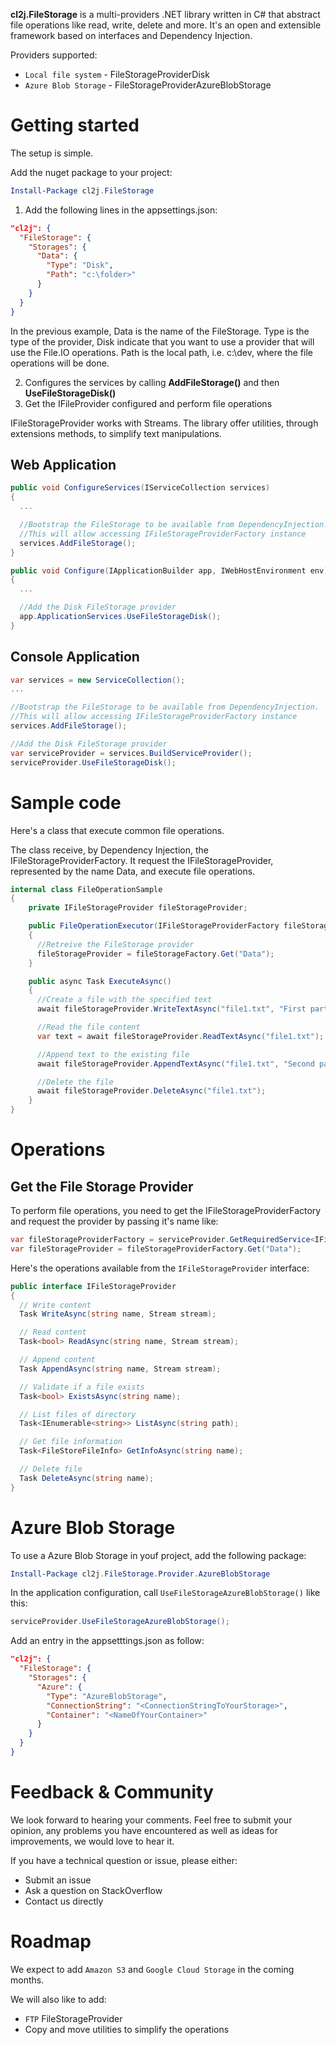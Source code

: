 **cl2j.FileStorage** is a multi-providers .NET library written in C# that abstract file operations like read, write, delete and more. It's an open and extensible framework based on interfaces and Dependency Injection.

Providers supported:

- `Local file system` - FileStorageProviderDisk
- `Azure Blob Storage` - FileStorageProviderAzureBlobStorage

# Getting started

The setup is simple.

Add the nuget package to your project:

```powershell
Install-Package cl2j.FileStorage
```

1. Add the following lines in the appsettings.json:

```json
"cl2j": {
  "FileStorage": {
    "Storages": {
      "Data": {
        "Type": "Disk",
        "Path": "c:\folder>"
      }
    }
  }
}
```

In the previous example, Data is the name of the FileStorage.
Type is the type of the provider, Disk indicate that you want to use a provider that will use the File.IO operations.
Path is the local path, i.e. c:\dev, where the file operations will be done.

2. Configures the services by calling **AddFileStorage()** and then **UseFileStorageDisk()**
3. Get the IFileProvider configured and perform file operations

IFileStorageProvider works with Streams. The library offer utilities, through extensions methods, to simplify text manipulations.

## Web Application

```cs
public void ConfigureServices(IServiceCollection services)
{
  ...

  //Bootstrap the FileStorage to be available from DependencyInjection.
  //This will allow accessing IFileStorageProviderFactory instance
  services.AddFileStorage();
}

public void Configure(IApplicationBuilder app, IWebHostEnvironment env)
{
  ...

  //Add the Disk FileStorage provider
  app.ApplicationServices.UseFileStorageDisk();
}
```

## Console Application

```cs
var services = new ServiceCollection();
...

//Bootstrap the FileStorage to be available from DependencyInjection.
//This will allow accessing IFileStorageProviderFactory instance
services.AddFileStorage();

//Add the Disk FileStorage provider
var serviceProvider = services.BuildServiceProvider();
serviceProvider.UseFileStorageDisk();
```

# Sample code

Here's a class that execute common file operations.

The class receive, by Dependency Injection, the IFileStorageProviderFactory. It request the IFileStorageProvider, represented by the name Data, and execute file operations.

```cs
internal class FileOperationSample
{
    private IFileStorageProvider fileStorageProvider;

    public FileOperationExecutor(IFileStorageProviderFactory fileStorageFactory)
    {
      //Retreive the FileStorage provider
      fileStorageProvider = fileStorageFactory.Get("Data");
    }

    public async Task ExecuteAsync()
    {
      //Create a file with the specified text
      await fileStorageProvider.WriteTextAsync("file1.txt", "First part of the text");

      //Read the file content
      var text = await fileStorageProvider.ReadTextAsync("file1.txt");

      //Append text to the existing file
      await fileStorageProvider.AppendTextAsync("file1.txt", "Second part of the text");

      //Delete the file
      await fileStorageProvider.DeleteAsync("file1.txt");
    }
}
```

# Operations

## Get the File Storage Provider

To perform file operations, you need to get the IFileStorageProviderFactory and request the provider by passing it's name like:

```cs
var fileStorageProviderFactory = serviceProvider.GetRequiredService<IFileStorageProviderFactory>();
var fileStorageProvider = fileStorageProviderFactory.Get("Data");
```

Here's the operations available from the `IFileStorageProvider` interface:

```cs
public interface IFileStorageProvider
{
  // Write content
  Task WriteAsync(string name, Stream stream);

  // Read content
  Task<bool> ReadAsync(string name, Stream stream);

  // Append content
  Task AppendAsync(string name, Stream stream);

  // Validate if a file exists
  Task<bool> ExistsAsync(string name);

  // List files of directory
  Task<IEnumerable<string>> ListAsync(string path);

  // Get file information
  Task<FileStoreFileInfo> GetInfoAsync(string name);

  // Delete file
  Task DeleteAsync(string name);
}
```

# Azure Blob Storage

To use a Azure Blob Storage in youf project, add the following package:

```powershell
Install-Package cl2j.FileStorage.Provider.AzureBlobStorage
```

In the application configuration, call `UseFileStorageAzureBlobStorage()` like this:

```cs
serviceProvider.UseFileStorageAzureBlobStorage();
```

Add an entry in the appsetttings.json as follow:

```json
"cl2j": {
  "FileStorage": {
    "Storages": {
      "Azure": {
        "Type": "AzureBlobStorage",
        "ConnectionString": "<ConnectionStringToYourStorage>",
        "Container": "<NameOfYourContainer>"
      }
    }
  }
}
```

# Feedback & Community

We look forward to hearing your comments.
Feel free to submit your opinion, any problems you have encountered as well as ideas for improvements, we would love to hear it.

If you have a technical question or issue, please either:

- Submit an issue
- Ask a question on StackOverflow
- Contact us directly

# Roadmap

We expect to add `Amazon S3` and `Google Cloud Storage` in the coming months.

We will also like to add:

- `FTP` FileStorageProvider
- Copy and move utilities to simplify the operations
